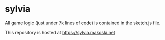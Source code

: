 # sylvia
All game logic (just under 7k lines of code) is contained in the sketch.js file.

This repository is hosted at https://sylvia.makoski.net
